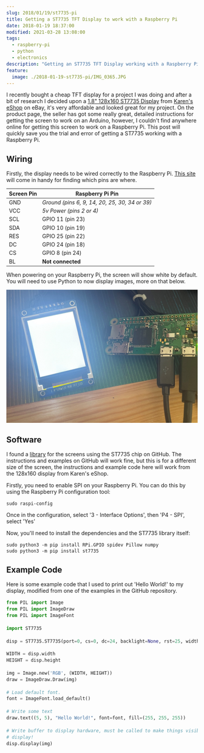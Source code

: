 ```yaml
---
slug: 2018/01/19/st7735-pi
title: Getting a ST7735 TFT Display to work with a Raspberry Pi
date: 2018-01-19 18:37:00
modified: 2021-03-28 13:08:00
tags:
  - raspberry-pi
  - python
  - electronics
description: "Getting an ST7735 TFT Display working with a Raspberry Pi."
feature:
  image: ./2018-01-19-st7735-pi/IMG_0365.JPG
---
```


I recently bought a cheap TFT display for a project I was doing and after a bit of research I decided upon a [1.8" 128x160 ST7735 Display](https://www.ebay.co.uk/itm/282469570479) from [Karen's eShop](https://www.ebay.co.uk/usr/karens_e-shop) on eBay, it's very affordable and looked great for my project. On the product page, the seller has got some really great, detailed instructions for getting the screen to work on an Arduino, however, I couldn't find anywhere online for getting this screen to work on a Raspberry Pi. This post will quickly save you the trial and error of getting a ST7735 working with a Raspberry Pi.

## Wiring

Firstly, the display needs to be wired correctly to the Raspberry Pi. [This site](https://pinout.xyz/) will come in handy for finding which pins are where.

| Screen Pin | Raspberry Pi Pin |
| ------ | ------------ |
| GND    | *Ground (pins 6, 9, 14, 20, 25, 30, 34 or 39)* |
| VCC    | *5v Power (pins 2 or 4)* |
| SCL    | GPIO 11 (pin 23) |
| SDA    | GPIO 10 (pin 19) |
| RES    | GPIO 25 (pin 22) |
| DC     | GPIO 24 (pin 18) |
| CS     | GPIO 8 (pin 24) |
| BL     | **Not connected** |

When powering on your Raspberry Pi, the screen will show white by default. You will need to use Python to now display images, more on that below.

![Screen showing white](./2018-01-19-st7735-pi/IMG_0363.JPG)

## Software

I found a [library](https://github.com/pimoroni/st7735-python) for the screens using the ST7735 chip on GitHub. The instructions and examples on GitHub will work fine, but this is for a different size of the screen, the instructions and example code here will work from the 128x160 display from Karen's eShop.

Firstly, you need to enable SPI on your Raspberry Pi. You can do this by using the Raspberry Pi configuration tool:

```bash{promptUser: pi}{promptHost: raspberrypi}
sudo raspi-config
```

Once in the configuration, select '3 - Interface Options', then 'P4 - SPI', select 'Yes'

Now, you'll need to install the dependencies and the ST7735 library itself:

```bash{promptUser: pi}{promptHost: raspberrypi}
sudo python3 -m pip install RPi.GPIO spidev Pillow numpy
sudo python3 -m pip install st7735
```

## Example Code

Here is some example code that I used to print out 'Hello World!' to my display, modified from one of the examples in the GitHub repository.

```python
from PIL import Image
from PIL import ImageDraw
from PIL import ImageFont

import ST7735

disp = ST7735.ST7735(port=0, cs=0, dc=24, backlight=None, rst=25, width=128, height=160, rotation=0, invert=False)

WIDTH = disp.width
HEIGHT = disp.height

img = Image.new('RGB', (WIDTH, HEIGHT))
draw = ImageDraw.Draw(img)

# Load default font.
font = ImageFont.load_default()

# Write some text
draw.text((5, 5), "Hello World!", font=font, fill=(255, 255, 255))

# Write buffer to display hardware, must be called to make things visible on the
# display!
disp.display(img)
```
